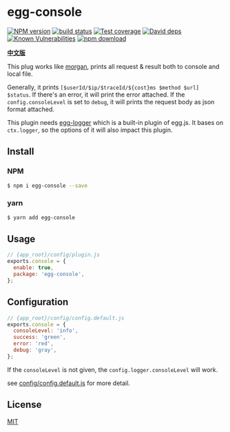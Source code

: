 # egg-console

[![NPM version][npm-image]][npm-url]
[![build status][travis-image]][travis-url]
[![Test coverage][codecov-image]][codecov-url]
[![David deps][david-image]][david-url]
[![Known Vulnerabilities][snyk-image]][snyk-url]
[![npm download][download-image]][download-url]

[npm-image]: https://img.shields.io/npm/v/egg-console.svg?style=flat-square
[npm-url]: https://npmjs.org/package/egg-console
[travis-image]: https://img.shields.io/travis/brickyang/egg-console.svg?style=flat-square
[travis-url]: https://travis-ci.org/brickyang/egg-console
[codecov-image]: https://img.shields.io/codecov/c/github/brickyang/egg-console.svg?style=flat-square
[codecov-url]: https://codecov.io/github/brickyang/egg-console?branch=master
[david-image]: https://img.shields.io/david/brickyang/egg-console.svg?style=flat-square
[david-url]: https://david-dm.org/brickyang/egg-console
[snyk-image]: https://snyk.io/test/npm/egg-console/badge.svg?style=flat-square
[snyk-url]: https://snyk.io/test/npm/egg-console
[download-image]: https://img.shields.io/npm/dm/egg-console.svg?style=flat-square
[download-url]: https://npmjs.org/package/egg-console

[**中文版**](https://github.com/brickyang/egg-console/blob/master/README.zh_CN.md)

This plug works like [morgan](https://github.com/expressjs/morgan), prints all request & result both to console and local file.

Generally, it prints `[$userId/$ip/$traceId/${cost}ms $method $url] $status`. If there's an error, it will print the error attached. If the `config.consoleLevel` is set to `debug`, it will prints the request body as json format attached.

This plugin needs [egg-logger](https://github.com/eggjs/egg-logger) which is a built-in plugin of egg.js. It bases on `ctx.logger`, so the options of it will also impact this plugin.

## Install

### NPM
```bash
$ npm i egg-console --save
```
### yarn
```bash
$ yarn add egg-console
```
## Usage

```js
// {app_root}/config/plugin.js
exports.console = {
  enable: true,
  package: 'egg-console',
};
```

## Configuration

```js
// {app_root}/config/config.default.js
exports.console = {
  consoleLevel: 'info',
  success: 'green',
  error: 'red',
  debug: 'gray',
};
```

If the `consoleLevel` is not given, the `config.logger.consoleLevel` will work.

see [config/config.default.js](config/config.default.js) for more detail.

## License

[MIT](LICENSE)
